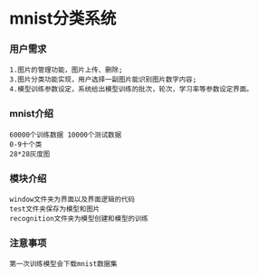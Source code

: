# mnist分类系统
### 用户需求
    1.图片的管理功能，图片上传、删除;
    3.图片分类功能实现，用户选择一副图片能识别图片数字内容;
    4.模型训练参数设定，系统给出模型训练的批次，轮次，学习率等参数设定界面。
### mnist介绍
    60000个训练数据 10000个测试数据
    0-9十个类
    28*28灰度图
### 模块介绍
    window文件夹为界面以及界面逻辑的代码
    test文件夹保存为模型和图片
    recognition文件夹为模型创建和模型的训练
### 注意事项
    第一次训练模型会下载mnist数据集
